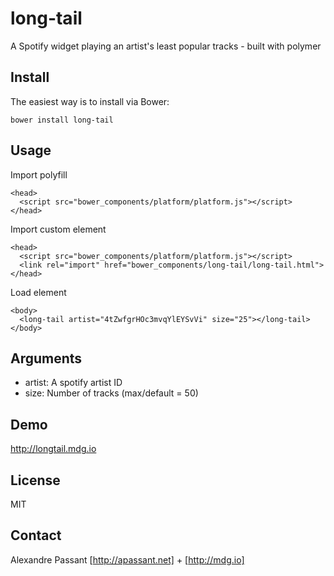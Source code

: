long-tail
=========

A Spotify widget playing an artist's least popular tracks - built with polymer

Install
-------

The easiest way is to install via Bower:

    bower install long-tail

Usage
-----

Import polyfill

    <head>
      <script src="bower_components/platform/platform.js"></script>
    </head>

Import custom element
    
    <head>
      <script src="bower_components/platform/platform.js"></script>
      <link rel="import" href="bower_components/long-tail/long-tail.html">
    </head>

Load element

    <body>
      <long-tail artist="4tZwfgrHOc3mvqYlEYSvVi" size="25"></long-tail>
    </body>

Arguments
---------

* artist: A spotify artist ID
* size: Number of tracks (max/default = 50)


Demo
----

http://longtail.mdg.io

License
-------

MIT

Contact
-------

Alexandre Passant [http://apassant.net] + [http://mdg.io]

